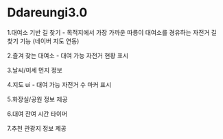 # Ddareungi3.0

1.대여소 기반 길 찾기 - 목적지에서 가장 가까운 따릉이 대여소를 경유하는 자전거 길 찾기 기능 (네이버 지도 연동)

2.즐겨 찾는 대여소 - 대여 가능 자전거 현황 표시

3.날씨/미세 먼지 정보

4.지도 ui - 대여 가능 자전거 수 마커 표시

5.화장실/공원 정보 제공

6.대여 잔여 시간 타이머

7.추천 관광지 정보 제공
